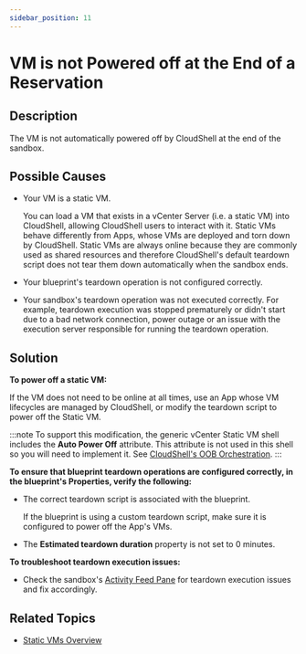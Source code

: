 ```yaml
---
sidebar_position: 11
---
```


# VM is not Powered off at the End of a Reservation

## Description

The VM is not automatically powered off by CloudShell at the end of the sandbox.

## Possible Causes

- Your VM is a static VM.
    
    You can load a VM that exists in a vCenter Server (i.e. a static VM) into CloudShell, allowing CloudShell users to interact with it. Static VMs behave differently from Apps, whose VMs are deployed and torn down by CloudShell. Static VMs are always online because they are commonly used as shared resources and therefore CloudShell's default teardown script does not tear them down automatically when the sandbox ends.
    
- Your blueprint's teardown operation is not configured correctly.
- Your sandbox's teardown operation was not executed correctly. For example, teardown execution was stopped prematurely or didn't start due to a bad network connection, power outage or an issue with the execution server responsible for running the teardown operation.

## Solution

**To power off a static VM:**

If the VM does not need to be online at all times, use an App whose VM lifecycles are managed by CloudShell, or modify the teardown script to power off the Static VM.

:::note
To support this modification, the generic vCenter Static VM shell includes the **Auto Power Off** attribute. This attribute is not used in this shell so you will need to implement it. See [CloudShell's OOB Orchestration](https://help.quali.com/Online%20Help/0.0/Portal/Content/DevGuide/Orch-Scripts/CloudShell-OOB-Orch.htm).
:::

**To ensure that blueprint teardown operations are configured correctly, in the blueprint's Properties, verify the following:**

- The correct teardown script is associated with the blueprint.
    
    If the blueprint is using a custom teardown script, make sure it is configured to power off the App's VMs.
    
- The **Estimated teardown duration** property is not set to 0 minutes.

**To troubleshoot teardown execution issues:**

- Check the sandbox's [Activity Feed Pane](https://help.quali.com/Online%20Help/0.0/Portal/Content/CSP/LAB-MNG/Sndbx-View-Actvty-Fd.htm) for teardown execution issues and fix accordingly.
    

## Related Topics

- [Static VMs Overview](https://help.quali.com/Online%20Help/0.0/Portal/Content/CSP/LAB-MNG/Features/Static-VMs.htm)
